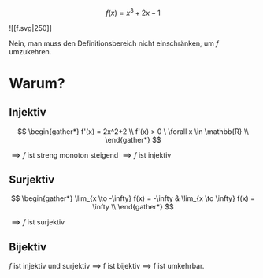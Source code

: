 $$
f(x) = x^3 + 2x - 1
$$

![[f.svg|250]]

Nein, man muss den Definitionsbereich nicht einschränken, um $f$ umzukehren.

# Warum?

## Injektiv

$$
\begin{gather*}
	f'(x) = 2x^2+2 \\
	f'(x) > 0 \ \forall x \in \mathbb{R} \\
\end{gather*}
$$

$\implies f$ ist streng monoton steigend
$\implies f$ ist injektiv

## Surjektiv

$$
\begin{gather*}
	\lim_{x \to -\infty} f(x) = -\infty
	&
	\lim_{x \to \infty} f(x) = \infty \\
\end{gather*}
$$

$\implies f$ ist surjektiv

## Bijektiv

$f$ ist injektiv und surjektiv $\implies$ f ist bijektiv $\implies$ f ist umkehrbar.

